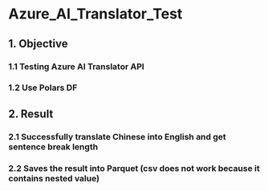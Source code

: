 # Azure_AI_Translator_Test

## 1. Objective

### 1.1 Testing Azure AI Translator API

### 1.2 Use Polars DF

## 2. Result

### 2.1 Successfully translate Chinese into English and get sentence break length

### 2.2 Saves the result into Parquet (csv does not work because it contains nested value)